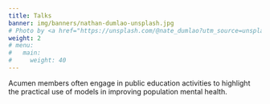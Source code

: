 ```yaml
---
title: Talks
banner: img/banners/nathan-dumlao-unsplash.jpg
# Photo by <a href="https://unsplash.com/@nate_dumlao?utm_source=unsplash&utm_medium=referral&utm_content=creditCopyText">Nathan Dumlao</a> on <a href="https://unsplash.com/s/photos/presentation?utm_source=unsplash&utm_medium=referral&utm_content=creditCopyText">Unsplash</a>
weight: 2
# menu:
#   main:
#     weight: 40
---
```

Acumen members often engage in public education activities to highlight the practical use of models in improving population mental health.
<!--add blocks of content here to add more sections to the community page -->
